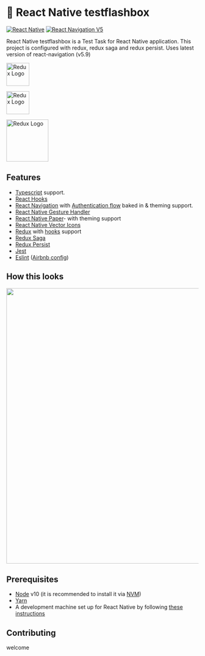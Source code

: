 # 🚀 React Native testflashbox 

[![React Native](https://img.shields.io/badge/React%20Native-v0.64.0-green.svg)](https://facebook.github.io/react-native/)
[![React Navigation V5](https://img.shields.io/badge/React%20Navigation-v5.9-blue.svg)](https://reactnavigation.org/)

React Native testflashbox is a Test Task for React Native application. This project is configured with redux, redux saga
and redux persist. Uses latest version of react-navigation (v5.9)

<p float="left">
<a href='http://redux.js.org'><img src='https://camo.githubusercontent.com/f28b5bc7822f1b7bb28a96d8d09e7d79169248fc/687474703a2f2f692e696d6775722e636f6d2f4a65567164514d2e706e67' height='60' alt='Redux Logo' aria-label='redux.js.org' /></a>
 
<a href='https://redux-saga.js.org/'><img src='https://redux-saga.js.org/img/Redux-Saga-Logo-Landscape.png' height='60' alt='Redux Logo' aria-label='redux-saga.js.org/' /></a>

<a href='https://callstack.github.io/react-native-paper/'><img src='https://raw.githubusercontent.com/callstack/react-native-paper/master/docs/assets/images/paper-logo.svg?sanitize=true' height='110' alt='Redux Logo' aria-label='https://callstack.github.io/react-native-paper/' /></a>

</p>

## Features
- [Typescript](https://www.typescriptlang.org/) support.
- [React Hooks](https://reactjs.org/docs/hooks-intro.html)
- [React Navigation](https://reactnavigation.org/) with [Authentication flow](https://reactnavigation.org/docs/auth-flow) baked in & theming support.
- [React Native Gesture Handler](https://github.com/kmagiera/react-native-gesture-handler)
- [React Native Paper](https://callstack.github.io/react-native-paper/)- with theming support 
- [React Native Vector Icons](https://github.com/oblador/react-native-vector-icons)
- [Redux](http://redux.js.org/) with [hooks](https://react-redux.js.org/api/hooks) support
- [Redux Saga](https://redux-saga.js.org/)
- [Redux Persist](https://github.com/rt2zz/redux-persist/)
- [Jest](https://facebook.github.io/jest/)
- [Eslint](http://eslint.org/) ([Airbnb config](https://github.com/airbnb/javascript/tree/master/packages/eslint-config-airbnb))


## How this looks
  <img height="720" src="https://user-images.githubusercontent.com/15869386/84810277-c051fb00-b028-11ea-9351-cbb586ae4fc2.gif" />
  
## Prerequisites

- [Node](https://nodejs.org) v10 (it is recommended to install it via [NVM](https://github.com/creationix/nvm))
- [Yarn](https://yarnpkg.com/)
- A development machine set up for React Native by following [these instructions](https://facebook.github.io/react-native/docs/getting-started.html)


## Contributing

welcome
